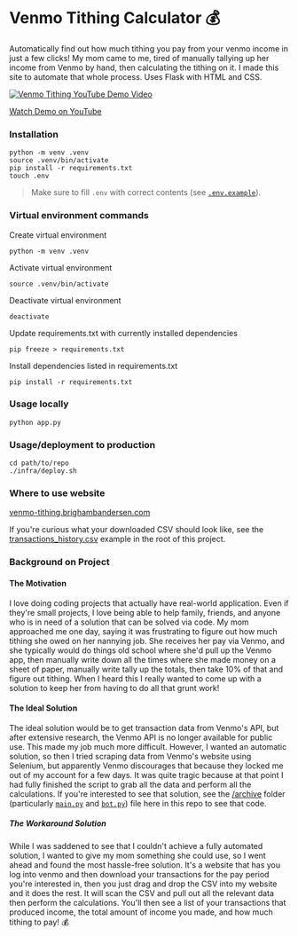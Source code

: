 # Venmo Tithing Calculator 💰

Automatically find out how much tithing you pay from your venmo income in just a few clicks! My mom came to me, tired of manually tallying up her income from Venmo by hand, then calculating the tithing on it. I made this site to automate that whole process. Uses Flask with HTML and CSS.

[![Venmo Tithing YouTube Demo Video](https://img.youtube.com/vi/hZwowByqQ-g/0.jpg)](https://www.youtube.com/watch?v=hZwowByqQ-g)

[Watch Demo on YouTube](https://www.youtube.com/watch?v=hZwowByqQ-g)

### Installation

```
python -m venv .venv
source .venv/bin/activate
pip install -r requirements.txt
touch .env
```

> Make sure to fill `.env` with correct contents (see [`.env.example`](/.env.example)).

### Virtual environment commands

Create virtual environment

```
python -m venv .venv
```

Activate virtual environment

```
source .venv/bin/activate
```

Deactivate virtual environment

```
deactivate
```

Update requirements.txt with currently installed dependencies

```
pip freeze > requirements.txt
```

Install dependencies listed in requirements.txt

```
pip install -r requirements.txt
```

### Usage locally

```
python app.py
```

### Usage/deployment to production

```
cd path/to/repo
./infra/deploy.sh
```

### Where to use website

[venmo-tithing.brighambandersen.com](https://venmo-tithing.brighambandersen.com)

If you're curious what your downloaded CSV should look like, see the [transactions_history.csv](./transactions_history.csv]) example in the root of this project.

### Background on Project

#### The Motivation

I love doing coding projects that actually have real-world application. Even if they're small projects, I love being able to help family, friends, and anyone who is in need of a solution that can be solved via code. My mom approached me one day, saying it was frustrating to figure out how much tithing she owed on her nannying job. She receives her pay via Venmo, and she typically would do things old school where she'd pull up the Venmo app, then manually write down all the times where she made money on a sheet of paper, manually write tally up the totals, then take 10% of that and figure out tithing. When I heard this I really wanted to come up with a solution to keep her from having to do all that grunt work!

#### The Ideal Solution

The ideal solution would be to get transaction data from Venmo's API, but after extensive research, the Venmo API is no longer available for public use. This made my job much more difficult. However, I wanted an automatic solution, so then I tried scraping data from Venmo's website using Selenium, but apparently Venmo discourages that because they locked me out of my account for a few days. It was quite tragic because at that point I had fully finished the script to grab all the data and perform all the calculations. If you're interested to see that solution, see the [/archive](/archive) folder (particularly [`main.py`](/archive/main.py) and [`bot.py`](/archive/bot.py)) file here in this repo to see that code.

##### The Workaround Solution

While I was saddened to see that I couldn't achieve a fully automated solution, I wanted to give my mom something she could use, so I went ahead and found the most hassle-free solution. It's a website that has you log into venmo and then download your transactions for the pay period you're interested in, then you just drag and drop the CSV into my website and it does the rest. It will scan the CSV and pull out all the relevant data then perform the calculations. You'll then see a list of your transactions that produced income, the total amount of income you made, and how much tithing to pay! 💰
